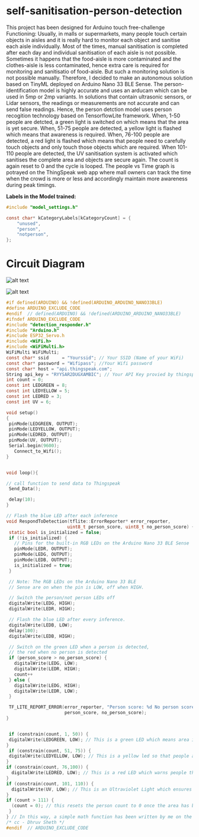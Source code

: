 # self-sanitisation-person-detection
This project has been designed for Arduino touch free-challenge Functioning: Usually, in malls or supermarkets, many people touch certain objects in aisles and it is really hard to monitor each object and sanitise each aisle individually. Most of the times, manual sanitisation is completed after each day and individual sanitisation of each aisle is not possible. Sometimes it happens that the food-aisle is more contaminated and the clothes-aisle is less contaminated, hence extra care is required for monitoring and sanitisatio of food-aisle. But such a monitoring solution is not possible manually. Therefore, I decided to make an autonomous solution based on TinyML deployed on Arduino Nano 33 BLE Sense. The person-identification model is highly accurate and uses an arducam which can be used in 5mp or 2mp variants. In solutions that contain ultrasonic sensors, or Lidar sensors, the readings or measurements are not accurate and can send false readings. Hence, the person detction model uses person recogition technology based on TensorflowLite framework. When, 1-50 people are detcted, a green light is switched on which means that the area is yet secure. When, 51-75 people are detected, a yellow light is flashed which means that awareness is required. When, 76-100 people are detected, a red light is flashed which means that people need to carefully touch objects and only touch those objects which are required. When 101-110 people are detected, the UV sanitisation  system is activated which sanitises the complete area and objects are secure again. The count is again reset to 0 and the cycle is looped. The people vs Time graph is potrayed on  the ThingSpeak web app where mall owners can track the time when the crowd is more or less and accordingly maintain more awareness during peak timings.


**Labels in the Model trained:**

``` C
#include "model_settings.h"

const char* kCategoryLabels[kCategoryCount] = {
    "unused",
    "person",
    "notperson",
};
 ```
  
 # Circuit Diagram
 ![alt text](https://hackster.imgix.net/uploads/attachments/1007722/arduino_ble_with_battery_bb_Wq6pNrk8fW.png?auto=compress%2Cformat&w=680&h=510&fit=max
)

![alt text](https://github.com/dhruvsheth-ai/Person-queuing-system-arduino33/blob/master/Pinout-NANOsense_latest-1.jpg)



 ``` C
#if defined(ARDUINO) && !defined(ARDUINO_ARDUINO_NANO33BLE)
#define ARDUINO_EXCLUDE_CODE
#endif  // defined(ARDUINO) && !defined(ARDUINO_ARDUINO_NANO33BLE)
#ifndef ARDUINO_EXCLUDE_CODE
#include "detection_responder.h"
#include "Arduino.h"
#include ESP32_Servo.h
#include <WiFi.h>
#include <WiFiMulti.h>
WiFiMulti WiFiMulti;
const char* ssid     = "Yourssid"; // Your SSID (Name of your WiFi)
const char* password = "Wifipass"; //Your Wifi password
const char* host = "api.thingspeak.com";
String api_key = "RYYSAR2DUGXAMBIC"; // Your API Key provied by thingspeak
int count = 0;
const int LEDGREEN = 8;
const int LEDYELLOW = 5;
const int LEDRED = 3;
const int UV = 6;

void setup() 
{
  pinMode(LEDGREEN, OUTPUT);
  pinMode(LEDYELLOW, OUTPUT);
  pinMode(LEDRED, OUTPUT);
  pinMode(UV, OUTPUT);
  Serial.begin(9600);
    Connect_to_Wifi();
}


void loop(){

 // call function to send data to Thingspeak
  Send_Data();

  delay(10);
}

// Flash the blue LED after each inference
void RespondToDetection(tflite::ErrorReporter* error_reporter,
                        uint8_t person_score, uint8_t no_person_score) {
  static bool is_initialized = false;
  if (!is_initialized) {
    // Pins for the built-in RGB LEDs on the Arduino Nano 33 BLE Sense
    pinMode(LEDR, OUTPUT);
    pinMode(LEDG, OUTPUT);
    pinMode(LEDB, OUTPUT);
    is_initialized = true;
  }

  // Note: The RGB LEDs on the Arduino Nano 33 BLE
  // Sense are on when the pin is LOW, off when HIGH.

  // Switch the person/not person LEDs off
  digitalWrite(LEDG, HIGH);
  digitalWrite(LEDR, HIGH);

  // Flash the blue LED after every inference.
  digitalWrite(LEDB, LOW);
  delay(100);
  digitalWrite(LEDB, HIGH);

  // Switch on the green LED when a person is detected,
  // the red when no person is detected
  if (person_score > no_person_score) {
    digitalWrite(LEDG, LOW);
    digitalWrite(LEDR, HIGH);
    count++
  } else {
    digitalWrite(LEDG, HIGH);
    digitalWrite(LEDR, LOW);
  }

  TF_LITE_REPORT_ERROR(error_reporter, "Person score: %d No person score: %d",
                       person_score, no_person_score);
}


  if (constrain(count, 1, 50)) {
  digitalWrite(LEDGREEN, LOW); // This is a green LED which means area is not contaminated yet
}
  if (constrain(count, 51, 75)) {
  digitalWrite(LEDYELLOW, LOW); // This is a yellow led so that people are alert that more than 50 people
}
 if (constrain(count, 76,100)) {
   digitalWrite(LEDRED, LOW); // This is a red LED which warns people that this area is contaminated and one should take care while touching objects
}
 if (constrain(count, 101, 110)) {
   digitalWrite(UV, LOW); // This is an Ultraviolet Light which ensures that after 100 people have touched the aisle objects, it sanitises the area with UV light
 }
 if (count > 111) {
   (count = 0); // this resets the person count to 0 once the area has been sanitised by UV light
  } 
 } // In this way, a simple math function has been written by me on the arduino nano 33 ble sense which alerts people and sanitises areas
/* cc - Dhruv Sheth */  
#endif  // ARDUINO_EXCLUDE_CODE
 ```
